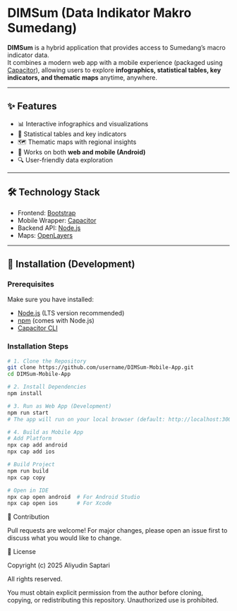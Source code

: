 # DIMSum (Data Indikator Makro Sumedang)

**DIMSum** is a hybrid application that provides access to Sumedang’s macro indicator data.  
It combines a modern web app with a mobile experience (packaged using [Capacitor](https://capacitorjs.com/)), allowing users to explore **infographics, statistical tables, key indicators, and thematic maps** anytime, anywhere.

---

## ✨ Features
- 📊 Interactive infographics and visualizations  
- 📑 Statistical tables and key indicators  
- 🗺️ Thematic maps with regional insights  
- 📱 Works on both **web and mobile (Android)**  
- 🔍 User-friendly data exploration  

---

## 🛠️ Technology Stack
- Frontend: [Bootstrap](https://getbootstrap.com/)  
- Mobile Wrapper: [Capacitor](https://capacitorjs.com/)  
- Backend API: [Node.js](https://nodejs.org/)  
- Maps: [OpenLayers](https://openlayers.org/)  

---

## 🚀 Installation (Development)

### Prerequisites
Make sure you have installed:  
- [Node.js](https://nodejs.org/) (LTS version recommended)  
- [npm](https://www.npmjs.com/) (comes with Node.js)  
- [Capacitor CLI](https://capacitorjs.com/)  

### Installation Steps
```bash
# 1. Clone the Repository
git clone https://github.com/username/DIMSum-Mobile-App.git
cd DIMSum-Mobile-App

# 2. Install Dependencies
npm install

# 3. Run as Web App (Development)
npm run start
# The app will run on your local browser (default: http://localhost:3000/)

# 4. Build as Mobile App
# Add Platform
npx cap add android
npx cap add ios

# Build Project
npm run build
npx cap copy

# Open in IDE
npx cap open android  # For Android Studio
npx cap open ios      # For Xcode
```

🤝 Contribution

Pull requests are welcome! For major changes, please open an issue first to discuss what you would like to change.

📄 License

Copyright (c) 2025 Aliyudin Saptari

All rights reserved.

You must obtain explicit permission from the author before cloning, copying, or redistributing this repository. 
Unauthorized use is prohibited.

